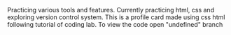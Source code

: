 Practicing various tools and features. Currently practicing html, css and exploring version control system. This is a profile card made using css html following tutorial of coding lab. To view the code open "undefined" branch
